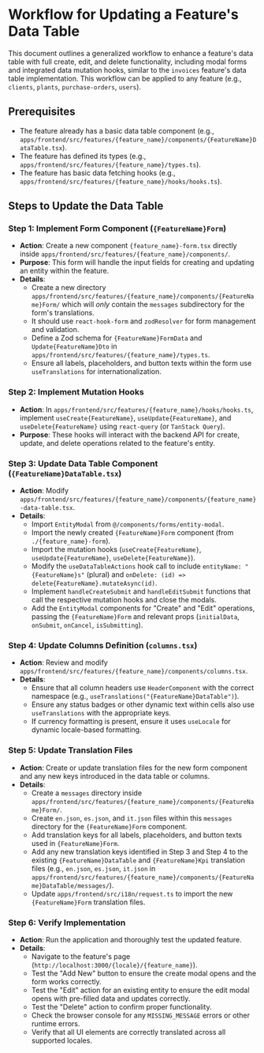 # Workflow for Updating a Feature's Data Table

This document outlines a generalized workflow to enhance a feature's data table with full create, edit, and delete functionality, including modal forms and integrated data mutation hooks, similar to the `invoices` feature's data table implementation. This workflow can be applied to any feature (e.g., `clients`, `plants`, `purchase-orders`, `users`).

## Prerequisites

- The feature already has a basic data table component (e.g., `apps/frontend/src/features/{feature_name}/components/{FeatureName}DataTable.tsx`).
- The feature has defined its types (e.g., `apps/frontend/src/features/{feature_name}/types.ts`).
- The feature has basic data fetching hooks (e.g., `apps/frontend/src/features/{feature_name}/hooks/hooks.ts`).

## Steps to Update the Data Table

### Step 1: Implement Form Component (`{FeatureName}Form`)

- **Action**: Create a new component `{feature_name}-form.tsx` directly inside `apps/frontend/src/features/{feature_name}/components/`.
- **Purpose**: This form will handle the input fields for creating and updating an entity within the feature.
- **Details**:
    - Create a new directory `apps/frontend/src/features/{feature_name}/components/{FeatureName}Form/` which will *only* contain the `messages` subdirectory for the form's translations.
    - It should use `react-hook-form` and `zodResolver` for form management and validation.
    - Define a Zod schema for `{FeatureName}FormData` and `Update{FeatureName}Dto` in `apps/frontend/src/features/{feature_name}/types.ts`.
    - Ensure all labels, placeholders, and button texts within the form use `useTranslations` for internationalization.

### Step 2: Implement Mutation Hooks

- **Action**: In `apps/frontend/src/features/{feature_name}/hooks/hooks.ts`, implement `useCreate{FeatureName}`, `useUpdate{FeatureName}`, and `useDelete{FeatureName}` using `react-query` (or `TanStack Query`).
- **Purpose**: These hooks will interact with the backend API for create, update, and delete operations related to the feature's entity.

### Step 3: Update Data Table Component (`{FeatureName}DataTable.tsx`)

- **Action**: Modify `apps/frontend/src/features/{feature_name}/components/{feature_name}-data-table.tsx`.
- **Details**:
    - Import `EntityModal` from `@/components/forms/entity-modal`.
    - Import the newly created `{FeatureName}Form` component (from `./{feature_name}-form`).
    - Import the mutation hooks (`useCreate{FeatureName}`, `useUpdate{FeatureName}`, `useDelete{FeatureName}`).
    - Modify the `useDataTableActions` hook call to include `entityName: "{FeatureName}s"` (plural) and `onDelete: (id) => delete{FeatureName}.mutateAsync(id)`.
    - Implement `handleCreateSubmit` and `handleEditSubmit` functions that call the respective mutation hooks and close the modals.
    - Add the `EntityModal` components for "Create" and "Edit" operations, passing the `{FeatureName}Form` and relevant props (`initialData`, `onSubmit`, `onCancel`, `isSubmitting`).

### Step 4: Update Columns Definition (`columns.tsx`)

- **Action**: Review and modify `apps/frontend/src/features/{feature_name}/components/columns.tsx`.
- **Details**:
    - Ensure that all column headers use `HeaderComponent` with the correct namespace (e.g., `useTranslations("{FeatureName}DataTable")`).
    - Ensure any status badges or other dynamic text within cells also use `useTranslations` with the appropriate keys.
    - If currency formatting is present, ensure it uses `useLocale` for dynamic locale-based formatting.

### Step 5: Update Translation Files

- **Action**: Create or update translation files for the new form component and any new keys introduced in the data table or columns.
- **Details**:
    - Create a `messages` directory inside `apps/frontend/src/features/{feature_name}/components/{FeatureName}Form/`.
    - Create `en.json`, `es.json`, and `it.json` files within this `messages` directory for the `{FeatureName}Form` component.
    - Add translation keys for all labels, placeholders, and button texts used in `{FeatureName}Form`.
    - Add any new translation keys identified in Step 3 and Step 4 to the existing `{FeatureName}DataTable` and `{FeatureName}Kpi` translation files (e.g., `en.json`, `es.json`, `it.json` in `apps/frontend/src/features/{feature_name}/components/{FeatureName}DataTable/messages/`).
    - Update `apps/frontend/src/i18n/request.ts` to import the new `{FeatureName}Form` translation files.

### Step 6: Verify Implementation

- **Action**: Run the application and thoroughly test the updated feature.
- **Details**:
    - Navigate to the feature's page (`http://localhost:3000/{locale}/{feature_name}`).
    - Test the "Add New" button to ensure the create modal opens and the form works correctly.
    - Test the "Edit" action for an existing entity to ensure the edit modal opens with pre-filled data and updates correctly.
    - Test the "Delete" action to confirm proper functionality.
    - Check the browser console for any `MISSING_MESSAGE` errors or other runtime errors.
    - Verify that all UI elements are correctly translated across all supported locales.
